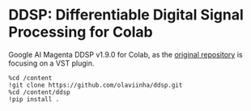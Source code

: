 # DDSP: Differentiable Digital Signal Processing for Colab

Google AI Magenta DDSP v1.9.0 for Colab, as the [original repository](https://github.com/magenta/ddsp) is focusing on a VST plugin.

```
%cd /content
!git clone https://github.com/olaviinha/ddsp.git
%cd /content/ddsp
!pip install .
```

